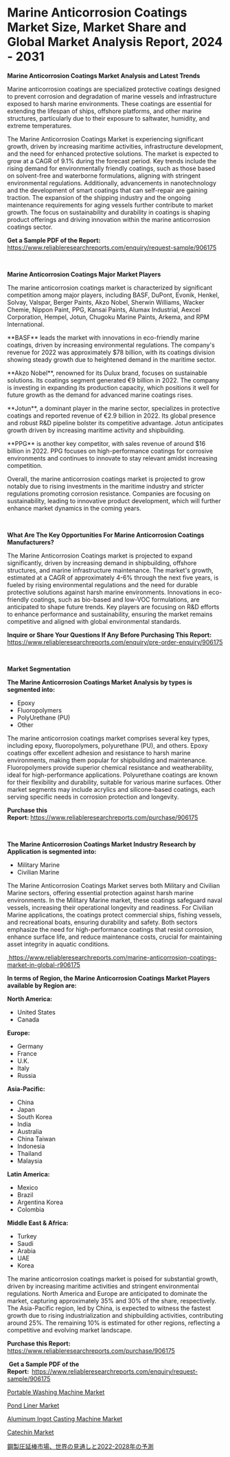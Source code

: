 <p><h1>Marine Anticorrosion Coatings Market Size, Market Share and Global Market Analysis Report, 2024 - 2031</h1></p><p><strong>Marine Anticorrosion Coatings Market Analysis and Latest Trends</strong></p>
<p><p>Marine anticorrosion coatings are specialized protective coatings designed to prevent corrosion and degradation of marine vessels and infrastructure exposed to harsh marine environments. These coatings are essential for extending the lifespan of ships, offshore platforms, and other marine structures, particularly due to their exposure to saltwater, humidity, and extreme temperatures. </p><p>The Marine Anticorrosion Coatings Market is experiencing significant growth, driven by increasing maritime activities, infrastructure development, and the need for enhanced protective solutions. The market is expected to grow at a CAGR of 9.1% during the forecast period. Key trends include the rising demand for environmentally friendly coatings, such as those based on solvent-free and waterborne formulations, aligning with stringent environmental regulations. Additionally, advancements in nanotechnology and the development of smart coatings that can self-repair are gaining traction. The expansion of the shipping industry and the ongoing maintenance requirements for aging vessels further contribute to market growth. The focus on sustainability and durability in coatings is shaping product offerings and driving innovation within the marine anticorrosion coatings sector.</p></p>
<p><strong>Get a Sample PDF of the Report:&nbsp;</strong> <a href="https://www.reliableresearchreports.com/enquiry/request-sample/906175">https://www.reliableresearchreports.com/enquiry/request-sample/906175</a></p>
<p>&nbsp;</p>
<p><strong>Marine Anticorrosion Coatings Major Market Players</strong></p>
<p><p>The marine anticorrosion coatings market is characterized by significant competition among major players, including BASF, DuPont, Evonik, Henkel, Solvay, Valspar, Berger Paints, Akzo Nobel, Sherwin Williams, Wacker Chemie, Nippon Paint, PPG, Kansai Paints, Alumax Industrial, Aexcel Corporation, Hempel, Jotun, Chugoku Marine Paints, Arkema, and RPM International.</p><p>**BASF** leads the market with innovations in eco-friendly marine coatings, driven by increasing environmental regulations. The company's revenue for 2022 was approximately $78 billion, with its coatings division showing steady growth due to heightened demand in the maritime sector.</p><p>**Akzo Nobel**, renowned for its Dulux brand, focuses on sustainable solutions. Its coatings segment generated €9 billion in 2022. The company is investing in expanding its production capacity, which positions it well for future growth as the demand for advanced marine coatings rises.</p><p>**Jotun**, a dominant player in the marine sector, specializes in protective coatings and reported revenue of €2.9 billion in 2022. Its global presence and robust R&D pipeline bolster its competitive advantage. Jotun anticipates growth driven by increasing maritime activity and shipbuilding.</p><p>**PPG** is another key competitor, with sales revenue of around $16 billion in 2022. PPG focuses on high-performance coatings for corrosive environments and continues to innovate to stay relevant amidst increasing competition.</p><p>Overall, the marine anticorrosion coatings market is projected to grow notably due to rising investments in the maritime industry and stricter regulations promoting corrosion resistance. Companies are focusing on sustainability, leading to innovative product development, which will further enhance market dynamics in the coming years.</p></p>
<p>&nbsp;</p>
<p><strong>What Are The Key Opportunities For Marine Anticorrosion Coatings Manufacturers?</strong></p>
<p><p>The Marine Anticorrosion Coatings market is projected to expand significantly, driven by increasing demand in shipbuilding, offshore structures, and marine infrastructure maintenance. The market's growth, estimated at a CAGR of approximately 4-6% through the next five years, is fueled by rising environmental regulations and the need for durable protective solutions against harsh marine environments. Innovations in eco-friendly coatings, such as bio-based and low-VOC formulations, are anticipated to shape future trends. Key players are focusing on R&D efforts to enhance performance and sustainability, ensuring the market remains competitive and aligned with global environmental standards.</p></p>
<p><strong>Inquire or Share Your Questions If Any Before Purchasing This Report:</strong> <a href="https://www.reliableresearchreports.com/enquiry/pre-order-enquiry/906175">https://www.reliableresearchreports.com/enquiry/pre-order-enquiry/906175</a></p>
<p>&nbsp;</p>
<p><strong>Market Segmentation</strong></p>
<p><strong>The Marine Anticorrosion Coatings Market Analysis by types is segmented into:</strong></p>
<p><ul><li>Epoxy</li><li>Fluoropolymers</li><li>PolyUrethane (PU)</li><li>Other</li></ul></p>
<p><p>The marine anticorrosion coatings market comprises several key types, including epoxy, fluoropolymers, polyurethane (PU), and others. Epoxy coatings offer excellent adhesion and resistance to harsh marine environments, making them popular for shipbuilding and maintenance. Fluoropolymers provide superior chemical resistance and weatherability, ideal for high-performance applications. Polyurethane coatings are known for their flexibility and durability, suitable for various marine surfaces. Other market segments may include acrylics and silicone-based coatings, each serving specific needs in corrosion protection and longevity.</p></p>
<p><strong>Purchase this Report:&nbsp;</strong><a href="https://www.reliableresearchreports.com/purchase/906175">https://www.reliableresearchreports.com/purchase/906175</a></p>
<p>&nbsp;</p>
<p><strong>The Marine Anticorrosion Coatings Market Industry Research by Application is segmented into:</strong></p>
<p><ul><li>Military Marine</li><li>Civilian Marine</li></ul></p>
<p><p>The Marine Anticorrosion Coatings Market serves both Military and Civilian Marine sectors, offering essential protection against harsh marine environments. In the Military Marine market, these coatings safeguard naval vessels, increasing their operational longevity and readiness. For Civilian Marine applications, the coatings protect commercial ships, fishing vessels, and recreational boats, ensuring durability and safety. Both sectors emphasize the need for high-performance coatings that resist corrosion, enhance surface life, and reduce maintenance costs, crucial for maintaining asset integrity in aquatic conditions.</p></p>
<p><a href="https://www.reliableresearchreports.com/marine-anticorrosion-coatings-market-in-global-r906175">&nbsp;https://www.reliableresearchreports.com/marine-anticorrosion-coatings-market-in-global-r906175</a></p>
<p><strong>In terms of Region, the Marine Anticorrosion Coatings Market Players available by Region are:</strong></p>
<p>
    <p> <strong> North America: </strong>
        <ul>
            <li>United States</li>
            <li>Canada</li>
        </ul>
        </p> 
    <p> <strong> Europe: </strong>
        <ul>
            <li>Germany</li>
            <li>France</li>
            <li>U.K.</li>
            <li>Italy</li>
            <li>Russia</li>
        </ul>
        </p> 
    <p> <strong> Asia-Pacific: </strong>
        <ul>
            <li>China</li>
            <li>Japan</li>
            <li>South Korea</li>
            <li>India</li>
            <li>Australia</li>
            <li>China Taiwan</li>
            <li>Indonesia</li>
            <li>Thailand</li>
            <li>Malaysia</li>
        </ul>
        </p> 
    <p> <strong> Latin America: </strong>
        <ul>
            <li>Mexico</li>
            <li>Brazil</li>
            <li>Argentina Korea</li>
            <li>Colombia</li>
        </ul>
        </p> 
    <p> <strong> Middle East & Africa: </strong>
        <ul>
            <li>Turkey</li>
            <li>Saudi</li>
            <li>Arabia</li>
            <li>UAE</li>
            <li>Korea</li>
        </ul>
    </p>
    </p>
<p><p>The marine anticorrosion coatings market is poised for substantial growth, driven by increasing maritime activities and stringent environmental regulations. North America and Europe are anticipated to dominate the market, capturing approximately 35% and 30% of the share, respectively. The Asia-Pacific region, led by China, is expected to witness the fastest growth due to rising industrialization and shipbuilding activities, contributing around 25%. The remaining 10% is estimated for other regions, reflecting a competitive and evolving market landscape.</p></p>
<p><strong>Purchase this Report: </strong><a href="https://www.reliableresearchreports.com/purchase/906175">https://www.reliableresearchreports.com/purchase/906175</a></p>
<p>&nbsp;<strong>Get a Sample PDF of the Report:&nbsp;&nbsp;</strong><a href="https://www.reliableresearchreports.com/enquiry/request-sample/906175">https://www.reliableresearchreports.com/enquiry/request-sample/906175</a></p>
<p><strong></strong></p>
<p><p><a href="https://www.linkedin.com/pulse/evaluating-global-portable-washing-machine-market-trends-growth-fr01c?trackingId=DfPp1htSTwmZvxlBW6Vz7A%3D%3D">Portable Washing Machine Market</a></p><p><a href="https://issuu.com/reportprime-2/docs/pond-liner-market-size-2030.pptx_8b4fb8e94bc0e6">Pond Liner Market</a></p><p><a href="https://medium.com/@marycampbell8662022/the-global-market-overview-of-the-aluminum-ingot-casting-machine-market-provides-a-unique-68fa488cbc43">Aluminum Ingot Casting Machine Market</a></p><p><a href="https://issuu.com/reportprime-2/docs/catechin-market-size-2030.pptx_2be7ab38bed22d">Catechin Market</a></p><p><a href="https://medium.com/@eunawiegad2023/steel-rolled-bar-market-global-outlook-and-forecast-2022-2028-market-%E3%81%AF-%E3%82%B3%E3%82%B9%E3%83%88%E7%AE%A1%E7%90%86%E3%81%A8%E5%8A%B9%E7%8E%87%E5%90%91%E4%B8%8A%E3%82%92%E5%84%AA%E5%85%88%E3%81%97%E3%81%BE%E3%81%99-41ab44c5de5a">鋼製圧延棒市場、世界の見通しと2022-2028年の予測</a></p></p>
